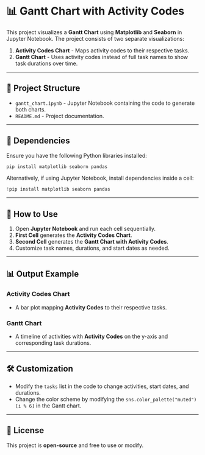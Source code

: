 # 📊 Gantt Chart with Activity Codes

This project visualizes a **Gantt Chart** using **Matplotlib** and **Seaborn** in Jupyter Notebook. The project consists of two separate visualizations:

1. **Activity Codes Chart** - Maps activity codes to their respective tasks.
2. **Gantt Chart** - Uses activity codes instead of full task names to show task durations over time.

---

## 📂 Project Structure

- `gantt_chart.ipynb` - Jupyter Notebook containing the code to generate both charts.
- `README.md` - Project documentation.

---

## 📌 Dependencies

Ensure you have the following Python libraries installed:

```bash
pip install matplotlib seaborn pandas
```

Alternatively, if using Jupyter Notebook, install dependencies inside a cell:

```python
!pip install matplotlib seaborn pandas
```

---

## 📜 How to Use

1. Open **Jupyter Notebook** and run each cell sequentially.
2. **First Cell** generates the **Activity Codes Chart**.
3. **Second Cell** generates the **Gantt Chart with Activity Codes**.
4. Customize task names, durations, and start dates as needed.

---

## 📊 Output Example

### **Activity Codes Chart**
- A bar plot mapping **Activity Codes** to their respective tasks.

### **Gantt Chart**
- A timeline of activities with **Activity Codes** on the y-axis and corresponding task durations.

---

## 🛠 Customization

- Modify the `tasks` list in the code to change activities, start dates, and durations.
- Change the color scheme by modifying the `sns.color_palette("muted")[i % 6]` in the Gantt chart.

---

## 📄 License
This project is **open-source** and free to use or modify.


